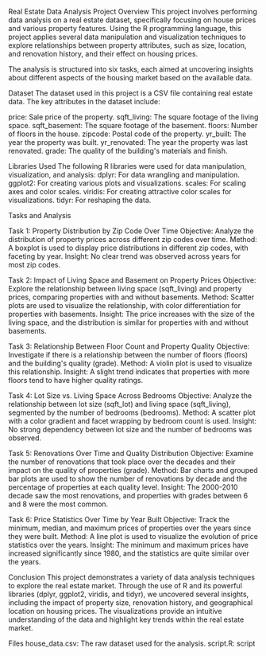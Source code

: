 Real Estate Data Analysis Project
Overview
This project involves performing data analysis on a real estate dataset, specifically focusing on house prices and various property features. Using the R programming language, this project applies several data manipulation and visualization techniques to explore relationships between property attributes, such as size, location, and renovation history, and their effect on housing prices.

The analysis is structured into six tasks, each aimed at uncovering insights about different aspects of the housing market based on the available data.

Dataset
The dataset used in this project is a CSV file containing real estate data. The key attributes in the dataset include:

price: Sale price of the property.
sqft_living: The square footage of the living space.
sqft_basement: The square footage of the basement.
floors: Number of floors in the house.
zipcode: Postal code of the property.
yr_built: The year the property was built.
yr_renovated: The year the property was last renovated.
grade: The quality of the building's materials and finish.

Libraries Used
The following R libraries were used for data manipulation, visualization, and analysis:
dplyr: For data wrangling and manipulation.
ggplot2: For creating various plots and visualizations.
scales: For scaling axes and color scales.
viridis: For creating attractive color scales for visualizations.
tidyr: For reshaping the data.

Tasks and Analysis

Task 1: Property Distribution by Zip Code Over Time
Objective: Analyze the distribution of property prices across different zip codes over time.
Method: A boxplot is used to display price distributions in different zip codes, with faceting by year.
Insight: No clear trend was observed across years for most zip codes.

Task 2: Impact of Living Space and Basement on Property Prices
Objective: Explore the relationship between living space (sqft_living) and property prices, comparing properties with and without basements.
Method: Scatter plots are used to visualize the relationship, with color differentiation for properties with basements.
Insight: The price increases with the size of the living space, and the distribution is similar for properties with and without basements.

Task 3: Relationship Between Floor Count and Property Quality
Objective: Investigate if there is a relationship between the number of floors (floors) and the building's quality (grade).
Method: A violin plot is used to visualize this relationship.
Insight: A slight trend indicates that properties with more floors tend to have higher quality ratings.

Task 4: Lot Size vs. Living Space Across Bedrooms
Objective: Analyze the relationship between lot size (sqft_lot) and living space (sqft_living), segmented by the number of bedrooms (bedrooms).
Method: A scatter plot with a color gradient and facet wrapping by bedroom count is used.
Insight: No strong dependency between lot size and the number of bedrooms was observed.

Task 5: Renovations Over Time and Quality Distribution
Objective: Examine the number of renovations that took place over the decades and their impact on the quality of properties (grade).
Method: Bar charts and grouped bar plots are used to show the number of renovations by decade and the percentage of properties at each quality level.
Insight: The 2000-2010 decade saw the most renovations, and properties with grades between 6 and 8 were the most common.

Task 6: Price Statistics Over Time by Year Built
Objective: Track the minimum, median, and maximum prices of properties over the years since they were built.
Method: A line plot is used to visualize the evolution of price statistics over the years.
Insight: The minimum and maximum prices have increased significantly since 1980, and the statistics are quite similar over the years.

Conclusion
This project demonstrates a variety of data analysis techniques to explore the real estate market. Through the use of R and its powerful libraries (dplyr, ggplot2, viridis, and tidyr), we uncovered several insights, including the impact of property size, renovation history, and geographical location on housing prices. The visualizations provide an intuitive understanding of the data and highlight key trends within the real estate market.

Files
house_data.csv: The raw dataset used for the analysis.
script.R: script
